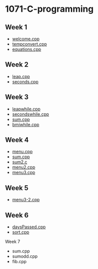 # 1071-C-programming

## Week 1
* [welcome.cpp](https://github.com/vanessaaurell/1071-C-programming/blob/master/w01/welcome.cpp)
* [tempconvert.cpp](https://github.com/vanessaaurell/1071-C-programming/blob/master/w01/tempconvert.cpp)
* [equations.cpp](https://github.com/vanessaaurell/1071-C-programming/blob/master/w01/equations.cpp)

## Week 2
* [leap.cpp](https://github.com/vanessaaurell/1071-C-programming/blob/master/w02/leap.cpp)
* [seconds.cpp](https://github.com/vanessaaurell/1071-C-programming/blob/master/w02/seconds.cpp)

## Week 3
* [leapwhile.cpp](https://github.com/vanessaaurell/1071-C-programming/blob/master/w03/leapwhile.cpp)
* [secondswhile.cpp](https://github.com/vanessaaurell/1071-C-programming/blob/master/w03/secondswhile.cpp)
* [sum.cpp](https://github.com/vanessaaurell/1071-C-programming/blob/master/w03/sum.cpp)
* [bmiwhile.cpp](https://github.com/vanessaaurell/1071-C-programming/blob/master/w03/bmiwhile.cpp)

## Week 4
* [menu.cpp](https://github.com/vanessaaurell/1071-C-programming/blob/master/w04/menu.cpp)
* [sum.cpp](https://github.com/vanessaaurell/1071-C-programming/blob/master/w04/sum.cpp)
* [sum2.c](https://github.com/vanessaaurell/1071-C-programming/blob/master/w04/sum2.c)
* [menu2.cpp](https://github.com/vanessaaurell/1071-C-programming/blob/master/w04/menu2.cpp)
* [menu3.cpp](https://github.com/vanessaaurell/1071-C-programming/blob/master/w04/menu3.cpp)

## Week 5
* [menu3-2.cpp](https://github.com/vanessaaurell/1071-C-programming/blob/master/w05/menu3-2.cpp)

## Week 6
* [daysPassed.cpp](https://github.com/vanessaaurell/1071-C-programming/blob/master/w06/daysPassed.cpp)
* [sort.cpp](https://github.com/vanessaaurell/1071-C-programming/blob/master/w06/sort.cpp)

Week 7
* sum.cpp
* sumodd.cpp
* fib.cpp
<!--stackedit_data:
eyJoaXN0b3J5IjpbLTU4MDYxNTUyMCwtMjA3OTYyODgzOCwtNz
UzMDc3MTM3XX0=
-->
